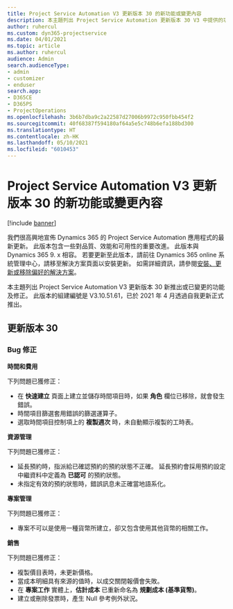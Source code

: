 ```yaml
---
title: Project Service Automation V3 更新版本 30 的新功能或變更內容
description: 本主題列出 Project Service Automation 更新版本 30 V3 中提供的功能和修正。
author: ruhercul
ms.custom: dyn365-projectservice
ms.date: 04/01/2021
ms.topic: article
ms.author: ruhercul
audience: Admin
search.audienceType:
- admin
- customizer
- enduser
search.app:
- D365CE
- D365PS
- ProjectOperations
ms.openlocfilehash: 3b6b7dba9c2a22587d27006b9972c950fbb454f2
ms.sourcegitcommit: 40f68387f594180af64a5e5c748b6efa188bd300
ms.translationtype: HT
ms.contentlocale: zh-HK
ms.lasthandoff: 05/10/2021
ms.locfileid: "6010453"
---
```

# <a name="whats-new-or-changed-in-project-service-automation-update-release-30-v3"></a>Project Service Automation V3 更新版本 30 的新功能或變更內容

[!include [banner](../includes/psa-now-project-operations.md)]

我們很高興地宣佈 Dynamics 365 的 Project Service Automation 應用程式的最新更新。 此版本包含一些對品質、效能和可用性的重要改進。 此版本與 Dynamics 365 9. x 相容。 若要更新至此版本，請前往 Dynamics 365 online 系統管理中心，請移至解決方案頁面以安裝更新。 如需詳細資訊，請參閱[安裝、更新或移除偏好的解決方案](/power-platform/admin/install-remove-preferred-solution.md)。

本主題列出 Project Service Automation V3 更新版本 30 新推出或已變更的功能及修正。 此版本的組建編號是 V3.10.51.61，已於 2021 年 4 月透過自我更新正式推出。

## <a name="update-release-30"></a>更新版本 30

### <a name="bug-fixes"></a>Bug 修正

**時間和費用**

下列問題已獲修正：

- 在 **快速建立** 頁面上建立並儲存時間項目時，如果 **角色** 欄位已移除，就會發生錯誤。
- 時間項目篩選套用錯誤的篩選運算子。
- 選取時間項目控制項上的 **複製週次** 時，未自動顯示複製的工時表。

**資源管理**

下列問題已獲修正：

- 延長預約時，指派給已確認預約的預約狀態不正確。 延長預約會採用預約設定中繼資料中定義為 **已認可** 的預約狀態。
- 未指定有效的預約狀態時，錯誤訊息未正確當地語系化。

**專案管理**

下列問題已獲修正：

- 專案不可以是使用一種貨幣所建立，卻又包含使用其他貨幣的相關工作。

**銷售**

下列問題已獲修正：

- 複製價目表時，未更新價格。
- 當成本明細具有來源的值時，以成交關閉報價會失敗。
- 在 **專案工作** 實體上，**估計成本** 已重新命名為 **規劃成本 (基準貨幣)**。
- 建立或刪除發票時，產生 Null 參考例外狀況。
